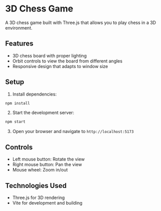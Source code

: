 # 3D Chess Game

A 3D chess game built with Three.js that allows you to play chess in a 3D environment.

## Features

- 3D chess board with proper lighting
- Orbit controls to view the board from different angles
- Responsive design that adapts to window size

## Setup

1. Install dependencies:
```bash
npm install
```

2. Start the development server:
```bash
npm start
```

3. Open your browser and navigate to `http://localhost:5173`

## Controls

- Left mouse button: Rotate the view
- Right mouse button: Pan the view
- Mouse wheel: Zoom in/out

## Technologies Used

- Three.js for 3D rendering
- Vite for development and building 